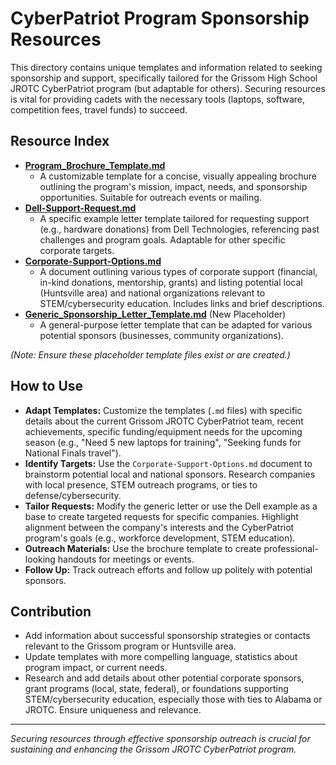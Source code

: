 # CyberPatriot Program Sponsorship Resources

This directory contains unique templates and information related to seeking sponsorship and support, specifically tailored for the Grissom High School JROTC CyberPatriot program (but adaptable for others). Securing resources is vital for providing cadets with the necessary tools (laptops, software, competition fees, travel funds) to succeed.

## Resource Index

-   [**Program_Brochure_Template.md**](Program_Brochure_Template.md)
    *   A customizable template for a concise, visually appealing brochure outlining the program's mission, impact, needs, and sponsorship opportunities. Suitable for outreach events or mailing.
-   [**Dell-Support-Request.md**](Dell-Support-Request.md)
    *   A specific example letter template tailored for requesting support (e.g., hardware donations) from Dell Technologies, referencing past challenges and program goals. Adaptable for other specific corporate targets.
-   [**Corporate-Support-Options.md**](Corporate-Support-Options.md)
    *   A document outlining various types of corporate support (financial, in-kind donations, mentorship, grants) and listing potential local (Huntsville area) and national organizations relevant to STEM/cybersecurity education. Includes links and brief descriptions.
-   [**Generic_Sponsorship_Letter_Template.md**](Generic_Sponsorship_Letter_Template.md) (New Placeholder)
    *   A general-purpose letter template that can be adapted for various potential sponsors (businesses, community organizations).

*(Note: Ensure these placeholder template files exist or are created.)*

## How to Use

-   **Adapt Templates:** Customize the templates (`.md` files) with specific details about the current Grissom JROTC CyberPatriot team, recent achievements, specific funding/equipment needs for the upcoming season (e.g., "Need 5 new laptops for training", "Seeking funds for National Finals travel").
-   **Identify Targets:** Use the `Corporate-Support-Options.md` document to brainstorm potential local and national sponsors. Research companies with local presence, STEM outreach programs, or ties to defense/cybersecurity.
-   **Tailor Requests:** Modify the generic letter or use the Dell example as a base to create targeted requests for specific companies. Highlight alignment between the company's interests and the CyberPatriot program's goals (e.g., workforce development, STEM education).
-   **Outreach Materials:** Use the brochure template to create professional-looking handouts for meetings or events.
-   **Follow Up:** Track outreach efforts and follow up politely with potential sponsors.

## Contribution

-   Add information about successful sponsorship strategies or contacts relevant to the Grissom program or Huntsville area.
-   Update templates with more compelling language, statistics about program impact, or current needs.
-   Research and add details about other potential corporate sponsors, grant programs (local, state, federal), or foundations supporting STEM/cybersecurity education, especially those with ties to Alabama or JROTC. Ensure uniqueness and relevance.

---
*Securing resources through effective sponsorship outreach is crucial for sustaining and enhancing the Grissom JROTC CyberPatriot program.*
